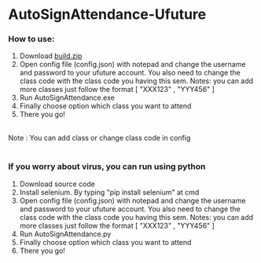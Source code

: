 # AutoSignAttendance-Ufuture

<h3>How to use:</h3>
<ol>
  <li>
    Download <a href="https://github.com/Irfan-amy/AutoSignAttendance-Ufuture/raw/main/build.zip">build.zip</a>
  </li>
  <li>
    Open config file (config.json) with notepad and change the username and password to your ufuture account. You also need to change the class code with the class code you having this sem. Notes: you can add more classes just follow the format [ "XXX123" , "YYY456" ]</br>
  </li>
  <li>
    Run AutoSignAttendance.exe</br>
  </li>
  <li>
    Finally choose option which class you want to attend </br>
  </li>
  <li>
    There you go!</br>
  </li>
</ol></br>
Note : You can add class or change class code in config</br>
</br>
<h3>If you worry about virus, you can run using python</h3>
<ol>
  <li>
    Download source code
  </li>
  <li>
    Install selenium. By typing "pip install selenium" at cmd
  </li>
  <li>
    Open config file (config.json) with notepad and change the username and password to your ufuture account. You also need to change the class code with the class code you having this sem. Notes: you can add more classes just follow the format [ "XXX123" , "YYY456" ]</br>
  </li>
  <li>
    Run AutoSignAttendance.py</br>
  </li>
  <li>
    Finally choose option which class you want to attend </br>
  </li>
  <li>
    There you go!</br>
  </li>
</ol></br>

